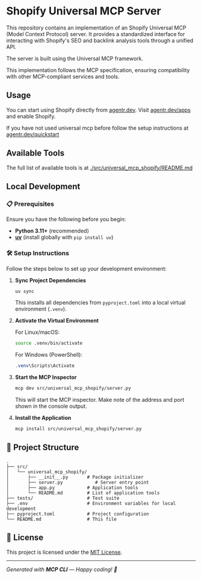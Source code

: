 # Shopify Universal MCP Server

This repository contains an implementation of an Shopify Universal MCP (Model Context Protocol) server. It provides a standardized interface for interacting with Shopify's SEO and backlink analysis tools through a unified API.

The server is built using the Universal MCP framework.

This implementation follows the MCP specification, ensuring compatibility with other MCP-compliant services and tools.

## Usage

You can start using Shopify directly from [agentr.dev](https://agentr.dev). Visit [agentr.dev/apps](https://agentr.dev/apps) and enable Shopify.

If you have not used universal mcp before follow the setup instructions at [agentr.dev/quickstart](https://agentr.dev/quickstart)

## Available Tools

The full list of available tools is at [./src/universal_mcp_shopify/README.md](./src/universal_mcp_shopify/README.md)

## Local Development

### 📋 Prerequisites

Ensure you have the following before you begin:

- **Python 3.11+** (recommended)
- **[uv](https://github.com/astral-sh/uv)** (install globally with `pip install uv`)

### 🛠️ Setup Instructions

Follow the steps below to set up your development environment:

1. **Sync Project Dependencies**

   ```bash
   uv sync
   ```

   This installs all dependencies from `pyproject.toml` into a local virtual environment (`.venv`).

2. **Activate the Virtual Environment**

   For Linux/macOS:

   ```bash
   source .venv/bin/activate
   ```

   For Windows (PowerShell):

   ```powershell
   .venv\Scripts\Activate
   ```

3. **Start the MCP Inspector**

   ```bash
   mcp dev src/universal_mcp_shopify/server.py
   ```

   This will start the MCP inspector. Make note of the address and port shown in the console output.

4. **Install the Application**
   ```bash
   mcp install src/universal_mcp_shopify/server.py
   ```

## 📁 Project Structure

```text
.
├── src/
│   └── universal_mcp_shopify/
│       ├── __init__.py       # Package initializer
│       ├── server.py            # Server entry point
│       ├── app.py            # Application tools
│       └── README.md         # List of application tools
├── tests/                    # Test suite
├── .env                      # Environment variables for local development
├── pyproject.toml            # Project configuration
└── README.md                 # This file
```

## 📄 License

This project is licensed under the [MIT License](LICENSE).

---

_Generated with **MCP CLI** — Happy coding! 🚀_

